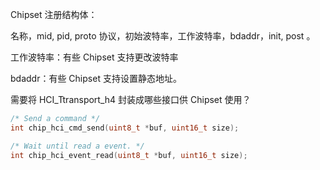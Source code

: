 Chipset 注册结构体：

名称，mid, pid, proto 协议，初始波特率，工作波特率，bdaddr，init,  post 。

工作波特率：有些 Chipset 支持更改波特率

bdaddr：有些 Chipset 支持设置静态地址。





需要将 HCI_Ttransport_h4 封装成哪些接口供 Chipset 使用？

```C
/* Send a command */
int chip_hci_cmd_send(uint8_t *buf, uint16_t size);

/* Wait until read a event. */
int chip_hci_event_read(uint8_t *buf, uint16_t size);
```

